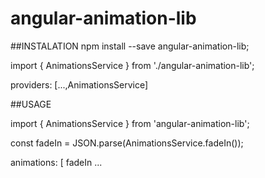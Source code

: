 # angular-animation-lib

##INSTALATION
npm install --save angular-animation-lib;

import { AnimationsService } from './angular-animation-lib';

providers: [...,AnimationsService]

##USAGE

import { AnimationsService } from 'angular-animation-lib';

const fadeIn = JSON.parse(AnimationsService.fadeIn());

 animations: [
    fadeIn
    ...
